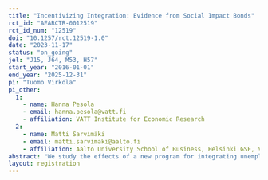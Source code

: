 ```yaml
---
title: "Incentivizing Integration: Evidence from Social Impact Bonds"
rct_id: "AEARCTR-0012519"
rct_id_num: "12519"
doi: "10.1257/rct.12519-1.0"
date: "2023-11-17"
status: "on_going"
jel: "J15, J64, M53, H57"
start_year: "2016-01-01"
end_year: "2025-12-31"
pi: "Tuomo Virkola"
pi_other:
  1:
    - name: Hanna Pesola
    - email: hanna.pesola@vatt.fi
    - affiliation: VATT Institute for Economic Research
  2:
    - name: Matti Sarvimäki
    - email: matti.sarvimaki@aalto.fi
    - affiliation: Aalto University School of Business, Helsinki GSE, VATT Institute for Economic Research
abstract: "We study the effects of a new program for integrating unemployed immigrants into the labor market. A key part of this program is to create strong financial incentives for private service providers to place immigrants into gainful employment. Participation is randomized and service providers are compensated for the cost-savings to the public sector (measured by income taxes and unemployment benefits) relative to a control group participating in business-as-usual services. The new program provides a fast track to on-the-job training, while the business-as-usual services emphasize in-class language training. Thus, there is a potential trade-off between being employed in the short-run and accumulating general skills that can be beneficial in the long-run. We use the randomization and administrative data on participants' labor market outcomes, training participation and language skills to measure the effectiveness of the program both in the short- and long-run."
layout: registration
---
```


